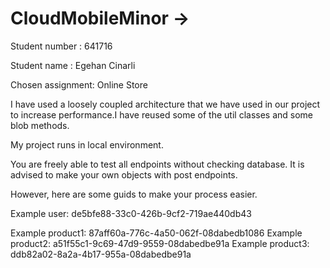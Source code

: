 # CloudMobileMinor -> 

Student number : 641716   

Student name : Egehan Cinarli 

Chosen assignment: Online Store

I have used a loosely coupled architecture that we have used in our project to increase performance.I have reused some of the util classes and some blob methods. 

My project runs in local environment. 

You are freely able to test all endpoints without checking database. It is advised to make your own objects with post endpoints.

However, here are some guids to make your process easier.

Example user: de5bfe88-33c0-426b-9cf2-719ae440db43

Example product1: 87aff60a-776c-4a50-062f-08dabedb1086
Example product2: a51f55c1-9c69-47d9-9559-08dabedbe91a
Example product3: ddb82a02-8a2a-4b17-955a-08dabedbe91a
